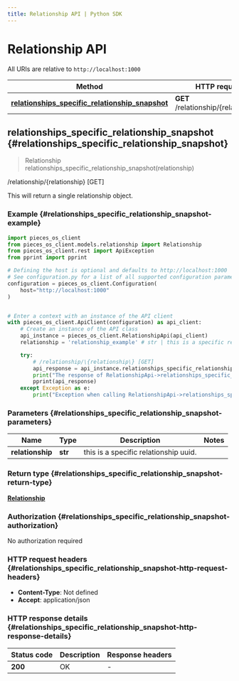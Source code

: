 ```yaml
---
title: Relationship API | Python SDK
---
```


# Relationship API

All URIs are relative to `http://localhost:1000`

Method | HTTP request | Description
------------- | ------------- | -------------
[**relationships_specific_relationship_snapshot**](RelationshipApi#relationships_specific_relationship_snapshot) | **GET** /relationship/\{relationship\} | /relationship/\{relationship\} [GET]


## **relationships_specific_relationship_snapshot** {#relationships_specific_relationship_snapshot}
> Relationship relationships_specific_relationship_snapshot(relationship)

/relationship/\{relationship\} [GET]

This will return a single relationship object.

### Example {#relationships_specific_relationship_snapshot-example}


```python
import pieces_os_client
from pieces_os_client.models.relationship import Relationship
from pieces_os_client.rest import ApiException
from pprint import pprint

# Defining the host is optional and defaults to http://localhost:1000
# See configuration.py for a list of all supported configuration parameters.
configuration = pieces_os_client.Configuration(
    host="http://localhost:1000"
)


# Enter a context with an instance of the API client
with pieces_os_client.ApiClient(configuration) as api_client:
    # Create an instance of the API class
    api_instance = pieces_os_client.RelationshipApi(api_client)
    relationship = 'relationship_example' # str | this is a specific relationship uuid.

    try:
        # /relationship/\{relationship\} [GET]
        api_response = api_instance.relationships_specific_relationship_snapshot(relationship)
        print("The response of RelationshipApi->relationships_specific_relationship_snapshot:\n")
        pprint(api_response)
    except Exception as e:
        print("Exception when calling RelationshipApi->relationships_specific_relationship_snapshot: %s\n" % e)
```



### Parameters {#relationships_specific_relationship_snapshot-parameters}


Name | Type | Description  | Notes
------------- | ------------- | ------------- | -------------
 **relationship** | **str**| this is a specific relationship uuid. | 

### Return type {#relationships_specific_relationship_snapshot-return-type}

[**Relationship**](../models/Relationship)

### Authorization {#relationships_specific_relationship_snapshot-authorization}

No authorization required

### HTTP request headers {#relationships_specific_relationship_snapshot-http-request-headers}

 - **Content-Type**: Not defined
 - **Accept**: application/json


### HTTP response details {#relationships_specific_relationship_snapshot-http-response-details}

| Status code | Description | Response headers |
|-------------|-------------|------------------|
**200** | OK |  -  |

